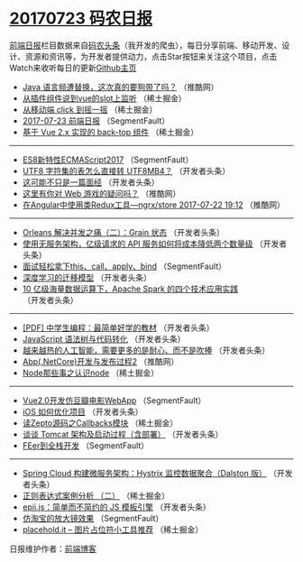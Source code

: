 # [20170723 码农日报](http://hao.caibaojian.com/date/2017/07/23)

[前端日报](http://caibaojian.com/c/news)栏目数据来自[码农头条](http://hao.caibaojian.com/)（我开发的爬虫），每日分享前端、移动开发、设计、资源和资讯等，为开发者提供动力，点击Star按钮来关注这个项目，点击Watch来收听每日的更新[Github主页](https://github.com/kujian/frontendDaily)
* [Java 语言频遭替换，这次真的要狗带了吗？](http://hao.caibaojian.com/45292.html) （推酷网）
* [从插件组件说到vue的slot上监听](http://hao.caibaojian.com/45326.html) （稀土掘金）
* [从移动端 click 到摇一摇](http://hao.caibaojian.com/45329.html) （稀土掘金）
* [2017-07-23 前端日报](http://hao.caibaojian.com/45354.html) （SegmentFault）
* [基于 Vue 2.x 实现的 back-top 组件](http://hao.caibaojian.com/45330.html) （稀土掘金）

***
* [ES8新特性ECMAScript2017](http://hao.caibaojian.com/45344.html) （SegmentFault）
* [UTF8 字符集的表怎么直接转 UTF8MB4？](http://hao.caibaojian.com/45304.html) （开发者头条）
* [这可能不只是一篇面经](http://hao.caibaojian.com/45294.html) （开发者头条）
* [这里有你对 Web 游戏的疑问吗？](http://hao.caibaojian.com/45357.html) （推酷网）
* [在Angular中使用类Redux工具—ngrx/store 2017-07-22 19:12](http://hao.caibaojian.com/45358.html) （推酷网）

***
* [Orleans 解决并发之痛（二）：Grain 状态](http://hao.caibaojian.com/45307.html) （开发者头条）
* [使用无服务架构，亿级请求的 API 服务如何将成本降低两个数量级](http://hao.caibaojian.com/45297.html) （开发者头条）
* [面试轻松拿下this、call、apply、bind](http://hao.caibaojian.com/45348.html) （SegmentFault）
* [深度学习的迁移模型](http://hao.caibaojian.com/45308.html) （开发者头条）
* [10 亿级海量数据运算下，Apache Spark 的四个技术应用实践](http://hao.caibaojian.com/45309.html) （开发者头条）

***
* [[PDF] 中学生编程：最简单好学的教材](http://hao.caibaojian.com/45300.html) （开发者头条）
* [JavaScript 语法树与代码转化](http://hao.caibaojian.com/45301.html) （开发者头条）
* [越来越热的人工智能，需要更多的是耐心、而不是吹捧](http://hao.caibaojian.com/45303.html) （开发者头条）
* [Abp(.NetCore)开发与发布过程2](http://hao.caibaojian.com/45356.html) （推酷网）
* [Node那些事之认识node](http://hao.caibaojian.com/45331.html) （稀土掘金）

***
* [Vue2.0开发仿豆瓣电影WebApp](http://hao.caibaojian.com/45345.html) （SegmentFault）
* [iOS 如何优化项目](http://hao.caibaojian.com/45305.html) （开发者头条）
* [读Zepto源码之Callbacks模块](http://hao.caibaojian.com/45332.html) （稀土掘金）
* [谈谈 Tomcat 架构及启动过程（含部署）](http://hao.caibaojian.com/45295.html) （开发者头条）
* [FEer到全栈开发](http://hao.caibaojian.com/45346.html) （SegmentFault）

***
* [Spring Cloud 构建微服务架构：Hystrix 监控数据聚合（Dalston 版）](http://hao.caibaojian.com/45306.html) （开发者头条）
* [正则表达式案例分析 （二）](http://hao.caibaojian.com/45333.html) （稀土掘金）
* [epii.js：简单而不简约的 JS 模板引擎](http://hao.caibaojian.com/45296.html) （开发者头条）
* [仿淘宝的放大镜效果](http://hao.caibaojian.com/45347.html) （SegmentFault）
* [placehold.it &#8211; 图片占位符小工具推荐](http://hao.caibaojian.com/45334.html) （稀土掘金）

日报维护作者：[前端博客](http://caibaojian.com/) 